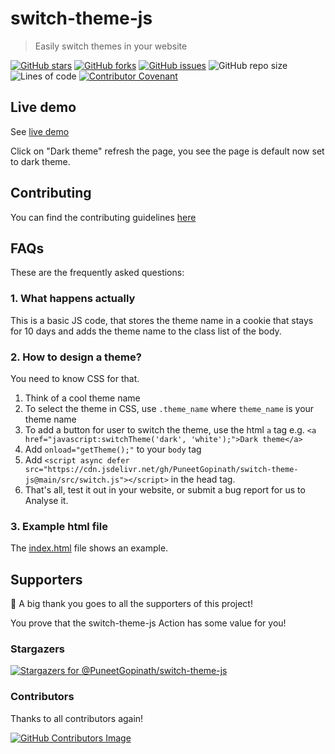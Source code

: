 # switch-theme-js
> Easily switch themes in your website

[![GitHub stars](https://img.shields.io/github/stars/PuneetGopinath/switch-theme-js)](https://github.com/PuneetGopinath/switch-theme-js/stargazers)
[![GitHub forks](https://img.shields.io/github/forks/PuneetGopinath/switch-theme-js)](https://github.com/PuneetGopinath/switch-theme-js/network)
[![GitHub issues](https://img.shields.io/github/issues/PuneetGopinath/switch-theme-js)](https://github.com/PuneetGopinath/switch-theme-js/issues)
![GitHub repo size](https://img.shields.io/github/repo-size/PuneetGopinath/switch-theme-js)
![Lines of code](https://img.shields.io/tokei/lines/github/PuneetGopinath/switch-theme-js?label=total%20lines%20of%20code)
[![Contributor Covenant](https://img.shields.io/badge/Contributor%20Covenant-2.0-4baaaa.svg)](https://github.com/PuneetGopinath/switch-theme-js/blob/main/.github/CODE_OF_CONDUCT.md)

## Live demo
See [live demo](https://puneetgopinath.github.io/switch-theme-js/)

Click on "Dark theme" refresh the page, you see the page is default now set to dark theme.

## Contributing
You can find the contributing guidelines [here](https://github.com/PuneetGopinath/switch-theme-js/blob/main/.github/CONTRIBUTING.md)

## FAQs
These are the frequently asked questions:

### 1. What happens actually
This is a basic JS code, that stores the theme name in a cookie that stays for 10 days and adds the theme name to the class list of the body.

### 2. How to design a theme?
You need to know CSS for that.

1. Think of a cool theme name
2. To select the theme in CSS, use `.theme_name` where `theme_name` is your theme name
3. To add a button for user to switch the theme, use the html `a` tag e.g. `<a href="javascript:switchTheme('dark', 'white');">Dark theme</a>`
4. Add `onload="getTheme();"` to your `body` tag
5. Add `<script async defer src="https://cdn.jsdelivr.net/gh/PuneetGopinath/switch-theme-js@main/src/switch.js"></script>` in the head tag.
6. That's all, test it out in your website, or submit a bug report for us to Analyse it.

### 3. Example html file
The [index.html](index.html) file shows an example.

## Supporters
👏 A big thank you goes to all the supporters of this project!

You prove that the switch-theme-js Action has some value for you!

### Stargazers
[![Stargazers for @PuneetGopinath/switch-theme-js](https://reporoster.com/stars/PuneetGopinath/switch-theme-js)](https://github.com/PuneetGopinath/switch-theme-js/stargazers)

### Contributors
Thanks to all contributors again!

[![GitHub Contributors Image](https://contrib.rocks/image?repo=PuneetGopinath/switch-theme-js)](https://github.com/PuneetGopinath/switch-theme-js/contributors)
